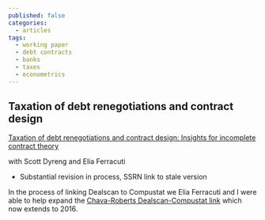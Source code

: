 ```yaml
---
published: false
categories:
  - articles
tags:
  - working paper
  - debt contracts
  - banks
  - taxes
  - econometrics
---
```

## Taxation of debt renegotiations and contract design
[Taxation of debt renegotiations and contract design: Insights for incomplete contract theory](https://papers.ssrn.com/sol3/papers.cfm?abstract_id=2981069)

with Scott Dyreng and Elia Ferracuti

- Substantial revision in process, SSRN link to stale version

In the process of linking Dealscan to Compustat we Elia Ferracuti and I were able to help expand the [Chava-Roberts Dealscan-Compustat link](http://finance.wharton.upenn.edu/~mrrobert/resources/Data/ds_cs_link_April_2018_post.xlsx) which now extends to 2016.
